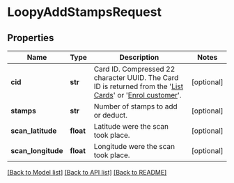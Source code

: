 # LoopyAddStampsRequest

## Properties
Name | Type | Description | Notes
------------ | ------------- | ------------- | -------------
**cid** | **str** | Card ID. Compressed 22 character UUID. The Card ID is returned from the &#39;[List Cards](#operation/LoopyLoyalty_listCards)&#39; or &#39;[Enrol customer](#operation/LoopyLoyalty_enrolMember)&#39;. | [optional] 
**stamps** | **str** | Number of stamps to add or deduct. | [optional] 
**scan_latitude** | **float** | Latitude were the scan took place. | [optional] 
**scan_longitude** | **float** | Longitude were the scan took place. | [optional] 

[[Back to Model list]](../README.md#documentation-for-models) [[Back to API list]](../README.md#documentation-for-api-endpoints) [[Back to README]](../README.md)


